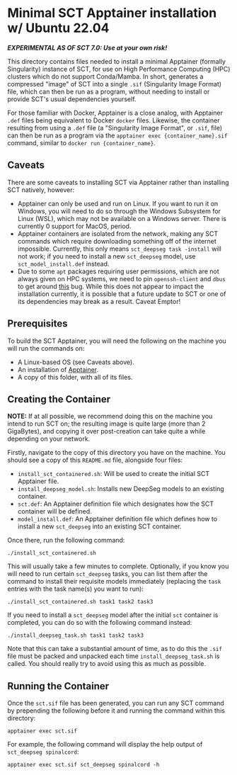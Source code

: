 # Minimal SCT Apptainer installation w/ Ubuntu 22.04

**_EXPERIMENTAL AS OF SCT 7.0: Use at your own risk!_**

This directory contains files needed to install a minimal Apptainer (formally Singularity) instance of SCT, for use on High Performance Computing (HPC) clusters which do not support Conda/Mamba. In short, generates a compressed "image" of SCT into a single `.sif` (Singularity Image Format) file, which can then be run as a program, without needing to install or provide SCT's usual dependencies yourself.

For those familiar with Docker, Apptainer is a close analog, with Apptainer `.def` files being equivalent to Docker `docker` files. Likewise, the container resulting from using a `.def` file (a "Singularity Image Format", or `.sif`, file) can then be run as a program via the `apptainer exec {container_name}.sif` command, similar to `docker run {container_name}`.

## Caveats

There are some caveats to installing SCT via Apptainer rather than installing SCT natively, however: 

* Apptainer can only be used and run on Linux. If you want to run it on Windows, you will need to do so through the Windows Subsystem for Linux (WSL), which may not be available on a Windows server. There is currently 0 support for MacOS, period.
* Apptainer containers are isolated from the network, making any SCT commands which require downloading something off of the internet impossible. Currently, this only means `sct_deepseg task -install` will not work; if you need to install a new `sct_deepseg` model, use `sct_model_install.def` instead.
* Due to some `apt` packages requiring user permissions, which are not always given on HPC systems, we need to pin `openssh-client` and `dbus` to get around [this](https://github.com/apptainer/apptainer/issues/1822#issuecomment-2051581258) bug. While this does not appear to impact the installation currently, it is possible that a future update to SCT or one of its dependencies may break as a result. Caveat Emptor!

## Prerequisites

To build the SCT Apptainer, you will need the following on the machine you will run the commands on:

* A Linux-based OS (see Caveats above).
* An installation of [Apptainer](https://apptainer.org/docs/admin/main/installation.html).
* A copy of this folder, with all of its files.

## Creating the Container

**NOTE:** If at all possible, we recommend doing this on the machine you intend to run SCT on; the resulting image is quite large (more than 2 GigaBytes), and copying it over post-creation can take quite a while depending on your network.

Firstly, navigate to the copy of this directory you have on the machine. You should see a copy of this `README.md` file, alongside four files: 
* `install_sct_containered.sh`: Will be used to create the initial SCT Apptainer file.
* `install_deepseg_model.sh`: Installs new DeepSeg models to an existing container.
* `sct.def`: An Apptainer definition file which designates how the SCT container will be defined.
* `model_install.def`: An Apptainer definition file which defines how to install a new `sct_deepseg` into an existing SCT container.

Once there, run the following command:

    ./install_sct_containered.sh

This will usually take a few minutes to complete. Optionally, if you know you will need to run certain `sct_deepseg` tasks, you can list them after the command to install their requisite models immediately (replacing the `task` entries with the task name(s) you want to run):

    ./install_sct_containered.sh task1 task2 task3

If you need to install a `sct_deepseg` model after the initial `sct` container is completed, you can do so with the following command instead: 

    ./install_deepseg_task.sh task1 task2 task3

Note that this can take a substantial amount of time, as to do this the `.sif` file must be packed and unpacked each time `install_deepseg_task.sh` is called. You should really try to avoid using this as much as possible. 

## Running the Container

Once the `sct.sif` file has been generated, you can run any SCT command by prepending the following before it and running the command within this directory:

    apptainer exec sct.sif

For example, the following command will display the help output of `sct_deepseg spinalcord`:

    apptainer exec sct.sif sct_deepseg spinalcord -h    
